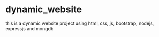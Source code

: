 # dynamic_website
this is a dynamic website project using html, css, js, bootstrap, nodejs, expressjs and mongdb
